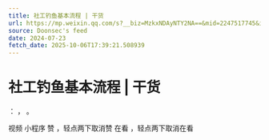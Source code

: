 ```yaml
---
title: 社工钓鱼基本流程 | 干货
url: https://mp.weixin.qq.com/s?__biz=MzkxNDAyNTY2NA==&mid=2247517745&idx=1&sn=42d90cf464b978781f0fbe03a39a750e
source: Doonsec's feed
date: 2024-07-23
fetch_date: 2025-10-06T17:39:21.508939
---
```


# 社工钓鱼基本流程 | 干货

：
，
。

视频
小程序
赞
，轻点两下取消赞
在看
，轻点两下取消在看